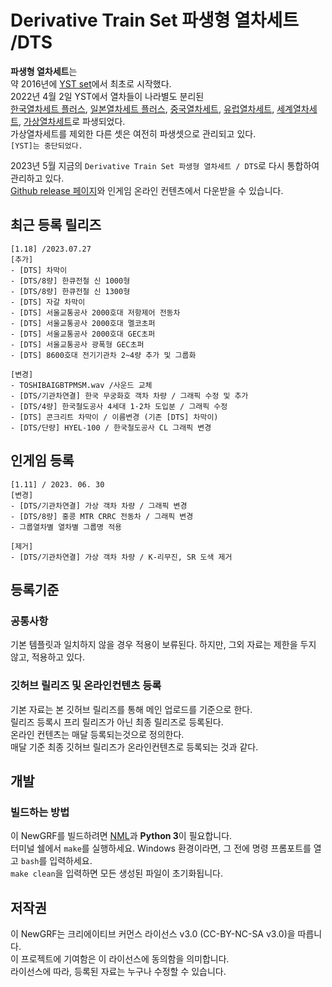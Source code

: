 # Derivative Train Set 파생형 열차세트 /DTS
**파생형 열차세트**는 <br>
약 2016년에 [YST set](https://github.com/evepoi/YST)에서 최초로 시작했다.<br>
2022년 4월 2일 YST에서 열차들이 나라별도 분리된 <br>
[한국열차세트 플러스](https://github.com/GBLINER/KoreanTrainSet_Plus), [일본열차세트 플러스](https://github.com/GBLINER/JapaneseTrainSet_Plus), [중국열차세트](https://github.com/GBLINER/ChineseTrainSet), 
[유럽열차세트](https://github.com/GBLINER/EuropeanTrainSet), [세계열차세트](https://github.com/GBLINER/WorldTrainSet), [가상열차세트](https://github.com/GBLINER/VirtualTrainSet)로 파생되었다.<br>
가상열차세트를 제외한 다른 셋은 여전히 파생셋으로 관리되고 있다.<br>
`[YST]는 중단되었다.`<br>

2023년 5월 지금의 `Derivative Train Set 파생형 열차세트 / DTS`로 다시 통합하여 관리하고 있다.<br>
[Github release 페이지](https://github.com/DTS-NewGRF/DTS/releases)와 인게임 온라인 컨텐츠에서 다운받을 수 있습니다.<br>

## 최근 등록 릴리즈
```
[1.18] /2023.07.27
[추가]
- [DTS] 차막이
- [DTS/8량] 한큐전철 신 1000형
- [DTS/8량] 한큐전철 신 1300형
- [DTS] 자갈 차막이
- [DTS] 서울교통공사 2000호대 저항제어 전동차
- [DTS] 서울교통공사 2000호대 멜코초퍼
- [DTS] 서울교통공사 2000호대 GEC초퍼
- [DTS] 서울교통공사 광폭형 GEC초퍼
- [DTS] 8600호대 전기기관차 2~4량 추가 및 그룹화

[변경]
- TOSHIBAIGBTPMSM.wav /사운드 교체
- [DTS/기관차연결] 한국 무궁화호 객차 차량 / 그래픽 수정 및 추가
- [DTS/4량] 한국철도공사 4세대 1·2차 도입분 / 그래픽 수정
- [DTS] 콘크리트 차막이 / 이름변경 (기존 [DTS] 차막이)
- [DTS/단량] HYEL-100 / 한국철도공사 CL 그래픽 변경
```
## 인게임 등록
```
[1.11] / 2023. 06. 30
[변경]
- [DTS/기관차연결] 가상 객차 차량 / 그래픽 변경
- [DTS/8량] 홍콩 MTR CRRC 전동차 / 그래픽 변경
- 그룹열차별 열차별 그룹명 적용

[제거]
- [DTS/기관차연결] 가상 객차 차량 / K-리무진, SR 도색 제거
```

## 등록기준
### 공통사항
기본 템플릿과 일치하지 않을 경우 적용이 보류된다. 하지만, 그외 자료는 제한을 두지 않고, 적용하고 있다.

### 깃허브 릴리즈 및 온라인컨텐츠 등록
기본 자료는 본 깃허브 릴리즈를 통해 메인 업로드를 기준으로 한다. <br>
릴리즈 등록시 프리 릴리즈가 아닌 최종 릴리즈로 등록된다. <br>
온라인 컨텐츠는 매달 등록되는것으로 정의한다. <br>
매달 기준 최종 깃허브 릴리즈가 온라인컨텐츠로 등록되는 것과 같다. <br>

## 개발
### 빌드하는 방법
이 NewGRF를 빌드하려면 [NML](https://github.com/OpenTTD/nml)과 **Python 3**이 필요합니다. <br> 
터미널 쉘에서 ``make``를 실행하세요. Windows 환경이라면, 그 전에 명령 프롬포트를 열고 ``bash``를 입력하세요.  <br>
``make clean``을 입력하면 모든 생성된 파일이 초기화됩니다.

## 저작권
이 NewGRF는 크리에이티브 커먼스 라이선스 v3.0 (CC-BY-NC-SA v3.0)을 따릅니다. <br>
이 프로젝트에 기여함은 이 라이선스에 동의함을 의미합니다. <br>
라이선스에 따라, 등록된 자료는 누구나 수정할 수 있습니다.
